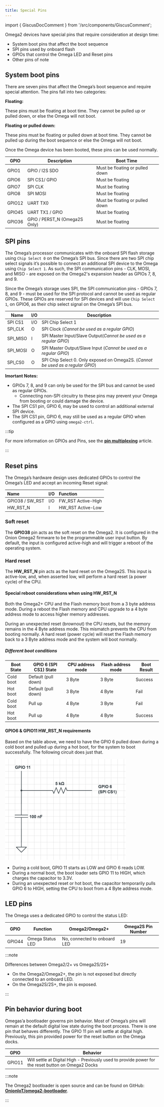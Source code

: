 ```yaml
---
title: Special Pins
---
```


import { GiscusDocComment } from '/src/components/GiscusComment';

Omega2 devices have special pins that require consideration at design time:

- System boot pins that affect the boot sequence
- SPI pins used by onboard flash
- GPIOs that control the Omega LED and Reset pins
- Other pins of note

## System boot pins

There are seven pins that affect the Omega’s boot sequence and require special attention. The pins fall into two categories:

**Floating:**

These pins must be floating at boot time. They cannot be pulled up or pulled down, or else the Omega will not boot.

**Floating or pulled down:**

These pins must be floating or pulled down at boot time. They cannot be pulled up during the boot sequence or else the Omega will not boot.

Once the Omega device has been booted, these pins can be used normally.

|    GPIO      |   Description                 |            Boot Time            |
|--------------|-------------------------------|---------------------------------|
|    GPIO1     |  GPIO / I2S SDO               | Must be floating or pulled down |
|    GPIO6     |  SPI CS1/ GPIO                | Must be floating                |
|    GPIO7     |  SPI CLK                      | Must be floating                |
|    GPIO8     |  SPI MOSI                     | Must be floating                |
|    GPIO12    |  UART TX0                     | Must be floating or pulled down |
|    GPIO45    |  UART TX1 / GPIO              | Must be floating                |
|    GPIO36    | GPIO / PERST_N (Omega2S Only) | Must be floating                |

## SPI pins

The Omega’s processor communicates with the onboard SPI flash storage using `Chip Select 0` on the Omega’s SPI bus. Since there are two SPI chip select signals it’s possible to connect an additional SPI device to the Omega using `Chip Select 1`. As such, the SPI communication pins - CLK, MOSI, and MISO - are exposed on the Omega2's expansion header as GPIOs 7, 8, and 9.

Since the Omega’s storage uses SPI, the SPI communication pins - GPIOs 7, 8, and 9 - must be used for the SPI protocol and cannot be used as regular GPIOs. These GPIOs are reserved for SPI devices and will use `Chip Select 1`, on GPIO6, as their chip select signal on the Omega’s SPI bus.

|   Name     |   I/O     | Description                                                                      |
|------------|-----------|----------------------------------------------------------------------------------|
|  SPI CS1   |   I/O     | SPI Chip Select 1                                                                |  
|  SPI_CLK   |   O       | SPI Clock (*Cannot be used as a regular GPIO*)                                   |
|  SPI_MISO  |   I       | SPI Master Input/Slave Output(*Cannot be used as a regular GPIO*)                |
|  SPI_MOSI  |   O       | SPI Master Output/Slave Input (*Cannot be used as a regular GPIO*)               |
|  SPI_CS0   |   O       | SPI Chip Select 0. Only exposed on Omega2S. (*Cannot be used as a regular GPIO*) |

**Imortant Notes:**

- GPIOs 7, 8, and 9 can only be used for the SPI bus and cannot be used as regular GPIOs.
  - Connecting non-SPI circuitry to these pins may prevent your Omega from booting or could damage the device.
- The SPI CS1 pin, GPIO 6, may be used to control an additional external SPI device.
- The SPI CS1 pin, GPIO 6, may still be used as a regular GPIO when configured as a GPIO using `omega2-ctrl`.

:::tip

For more information on GPIOs and Pins, see the [**pin multiplexing**](./pin-multiplexing.md) article.

:::

## Reset pins

The Omega’s hardware design uses dedicated GPIOs to control the Omega’s LED and accept an incoming Reset signal:

| Name            | I/O | Function           |
| :-------------- | :-- | :----------------- |
| GPIO38 / SW_RST | I/O | FW_RST Active-High |
| HW_RST_N        | I   | HW_RST Active-Low  |

### Soft reset

The **GPIO38** pin acts as the soft reset on the Omega2. It is configured in the Onion Omega2 firmware to be the programmable user input button. By
default, the input is configured active-high and will trigger a reboot of the operating
system.

### Hard reset

The **HW_RST_N** pin acts as the hard reset on the Omega2S. This input is active-low, and,
when asserted low, will perform a hard reset (a power cycle) of the CPU.

#### Special reboot considerations when using HW_RST_N

Both the Omega2+ CPU and the Flash memory boot from a 3 byte address mode. During a reboot the Flash memory and CPU upgrade to a 4 byte address mode to access higher memory addresses.

During an unexpected reset (brownout) the CPU resets, but the memory remains in the 4 Byte address mode. This mismatch prevents the CPU from booting normally. A hard reset (power cycle) will reset the Flash memory back to a 3 Byte address mode and the system will boot normally.

##### Different boot conditions

|  Boot State  |  GPIO 6 (SPI CS1) State  |  CPU address mode  |  Flash address mode  |  Boot Result  |
|-------- |------------------|-------------------------------|---------------------|------------------|
|  Cold boot | Default (pull down) | 3 Byte  | 3 Byte  |  Success  |
|  Hot boot | Default (pull down) | 3 Byte  | 4 Byte   |  Fail  |
|  Cold boot| Pull up | 4 Byte  | 3 Byte  |  Fail  |
|  Hot boot | Pull up | 4 Byte  |4 Byte   |  Success  |

#### GPIO6 & GPIO11 HW_RST_N requirements

Based on the table above, we need to have the GPIO 6 pulled down during a cold boot and pulled up during a hot boot, for the system to boot successfully. The following circuit does just that.

![gpio-circuit-diagram](./assets/gpio6-gpio11-circuit.png)

- During a cold boot, GPIO 11 starts as LOW and GPIO 6 reads LOW.
- During a normal boot, the boot loader sets GPIO 11 to HIGH, which charges the capacitor to 3.3V.
- During an unexpected reset or hot boot, the capacitor temporarily pulls GPIO 6 to HIGH, setting the CPU to boot from a 4 Byte address mode.

## LED pins

The Omega uses a dedicated GPIO to control the status LED:

|  GPIO   | Function         |   Omega2/Omega2+              | Omega2S Pin Number  |
|-------- |------------------|-------------------------------|---------------------|
|  GPIO44 | Omega Status LED | No, connected to onboard LED  | 19                  |

:::note

Differences between Omega2/2+ vs Omega2S/2S+

- On the Omega2/Omega2+, the pin is not exposed but directly connected to an onboard LED.
- On the Omega2S/2S+, the pin is exposed.

:::

## Pin behavior during boot

Omegas’a bootloader governs pin behavior. Most of Omega’s pins will remain at the default digital low state during the boot process. There is one pin that behaves differently. The GPIO 11 pin will settle at digital high. Previously, this pin provided power for the reset button on the Omega docks.

|  GPIO   |  Behavior                                                                                                | 
|---------|----------------------------------------------------------------------------------------------------------|
|  GPIO11 |     Will settle at Digital High - Previously used to provide power for the reset button on Omega2 Docks  |

:::note

The Omega2 bootloader is open source and can be found on GitHub: [**OnionIoT/omega2-bootloader**](https://github.com/OnionIoT/omega2-bootloader).

:::

<GiscusDocComment />